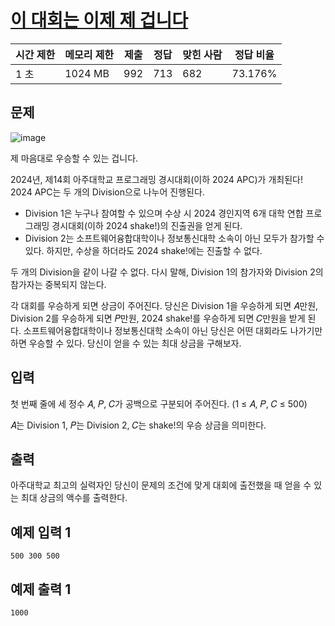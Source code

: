 # [이 대회는 이제 제 겁니다](https://www.acmicpc.net/problem/31922)

| 시간 제한 | 메모리 제한 | 제출 | 정답 | 맞힌 사람 | 정답 비율 |
| --- | --- | --- | --- | --- | --- |
| 1 초 | 1024 MB | 992 | 713 | 682 | 73.176% |

## 문제

![image](https://upload.acmicpc.net/ddb33a12-6c5a-4052-851c-ee6aade7eccd/-/preview/)

제 마음대로 우승할 수 있는 겁니다.

2024년, 제14회 아주대학교 프로그래밍 경시대회(이하 2024 APC)가 개최된다! 2024 APC는 두 개의 Division으로 나누어 진행된다.

- Division 1은 누구나 참여할 수 있으며 수상 시 2024 경인지역 6개 대학 연합 프로그래밍 경시대회(이하 2024 shake!)의 진출권을 얻게 된다.
- Division 2는 소프트웨어융합대학이나 정보통신대학 소속이 아닌 모두가 참가할 수 있다. 하지만, 수상을 하더라도 2024 shake!에는 진출할 수 없다.

두 개의 Division을 같이 나갈 수 없다. 다시 말해, Division 1의 참가자와 Division 2의 참가자는 중복되지 않는다.

각 대회를 우승하게 되면 상금이 주어진다. 당신은 Division 1을 우승하게 되면 𝐴만원, Division 2를 우승하게 되면 𝑃만원, 2024 shake!를 우승하게 되면 𝐶만원을 받게 된다. 소프트웨어융합대학이나 정보통신대학 소속이 아닌 당신은 어떤 대회라도 나가기만 하면 우승할 수 있다. 당신이 얻을 수 있는 최대 상금을 구해보자.

## 입력

첫 번째 줄에 세 정수 𝐴, 𝑃, 𝐶가 공백으로 구분되어 주어진다. (1 ≤ 𝐴, 𝑃, 𝐶 ≤ 500)

𝐴는 Division 1, 𝑃는 Division 2, 𝐶는 shake!의 우승 상금을 의미한다.

## 출력

아주대학교 최고의 실력자인 당신이 문제의 조건에 맞게 대회에 출전했을 때 얻을 수 있는 최대 상금의 액수를 출력한다.

## 예제 입력 1

```
500 300 500

```

## 예제 출력 1

```
1000
```
